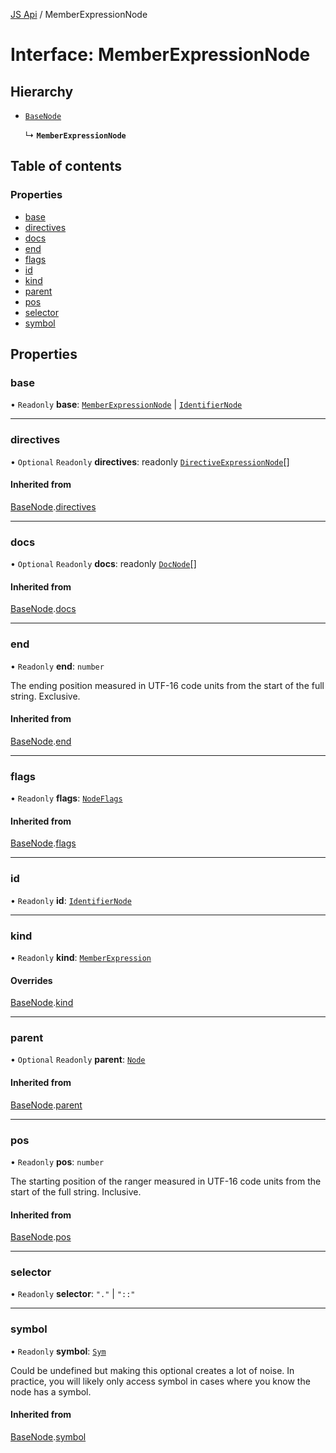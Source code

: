 [JS Api](../index.md) / MemberExpressionNode

# Interface: MemberExpressionNode

## Hierarchy

- [`BaseNode`](BaseNode.md)

  ↳ **`MemberExpressionNode`**

## Table of contents

### Properties

- [base](MemberExpressionNode.md#base)
- [directives](MemberExpressionNode.md#directives)
- [docs](MemberExpressionNode.md#docs)
- [end](MemberExpressionNode.md#end)
- [flags](MemberExpressionNode.md#flags)
- [id](MemberExpressionNode.md#id)
- [kind](MemberExpressionNode.md#kind)
- [parent](MemberExpressionNode.md#parent)
- [pos](MemberExpressionNode.md#pos)
- [selector](MemberExpressionNode.md#selector)
- [symbol](MemberExpressionNode.md#symbol)

## Properties

### base

• `Readonly` **base**: [`MemberExpressionNode`](MemberExpressionNode.md) \| [`IdentifierNode`](IdentifierNode.md)

___

### directives

• `Optional` `Readonly` **directives**: readonly [`DirectiveExpressionNode`](DirectiveExpressionNode.md)[]

#### Inherited from

[BaseNode](BaseNode.md).[directives](BaseNode.md#directives)

___

### docs

• `Optional` `Readonly` **docs**: readonly [`DocNode`](DocNode.md)[]

#### Inherited from

[BaseNode](BaseNode.md).[docs](BaseNode.md#docs)

___

### end

• `Readonly` **end**: `number`

The ending position measured in UTF-16 code units from the start of the
full string. Exclusive.

#### Inherited from

[BaseNode](BaseNode.md).[end](BaseNode.md#end)

___

### flags

• `Readonly` **flags**: [`NodeFlags`](../enums/NodeFlags.md)

#### Inherited from

[BaseNode](BaseNode.md).[flags](BaseNode.md#flags)

___

### id

• `Readonly` **id**: [`IdentifierNode`](IdentifierNode.md)

___

### kind

• `Readonly` **kind**: [`MemberExpression`](../enums/SyntaxKind.md#memberexpression)

#### Overrides

[BaseNode](BaseNode.md).[kind](BaseNode.md#kind)

___

### parent

• `Optional` `Readonly` **parent**: [`Node`](../index.md#node)

#### Inherited from

[BaseNode](BaseNode.md).[parent](BaseNode.md#parent)

___

### pos

• `Readonly` **pos**: `number`

The starting position of the ranger measured in UTF-16 code units from the
start of the full string. Inclusive.

#### Inherited from

[BaseNode](BaseNode.md).[pos](BaseNode.md#pos)

___

### selector

• `Readonly` **selector**: ``"."`` \| ``"::"``

___

### symbol

• `Readonly` **symbol**: [`Sym`](Sym.md)

Could be undefined but making this optional creates a lot of noise. In practice,
you will likely only access symbol in cases where you know the node has a symbol.

#### Inherited from

[BaseNode](BaseNode.md).[symbol](BaseNode.md#symbol)
